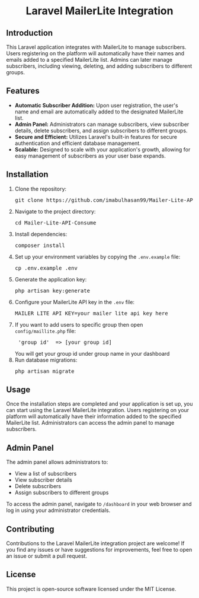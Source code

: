    <h1 align="center">Laravel MailerLite Integration</h1>
    <h2>Introduction</h2>
    <p>This Laravel application integrates with MailerLite to manage subscribers. Users registering on the platform will automatically have their names and emails added to a specified MailerLite list. Admins can later manage subscribers, including viewing, deleting, and adding subscribers to different groups.</p>
    <h2>Features</h2>
    <ul>
        <li><strong>Automatic Subscriber Addition:</strong> Upon user registration, the user's name and email are automatically added to the designated MailerLite list.</li>
        <li><strong>Admin Panel:</strong> Administrators can manage subscribers, view subscriber details, delete subscribers, and assign subscribers to different groups.</li>
        <li><strong>Secure and Efficient:</strong> Utilizes Laravel's built-in features for secure authentication and efficient database management.</li>
        <li><strong>Scalable:</strong> Designed to scale with your application's growth, allowing for easy management of subscribers as your user base expands.</li>
    </ul>
    <h2>Installation</h2>
    <ol>
        <li>Clone the repository:
            <pre>git clone https://github.com/imabulhasan99/Mailer-Lite-API-Consume.git</pre>
        </li>
        <li>Navigate to the project directory:
            <pre>cd Mailer-Lite-API-Consume</pre>
        </li>
        <li>Install dependencies:
            <pre>composer install</pre>
        </li>
        <li>Set up your environment variables by copying the <code>.env.example</code> file:
            <pre>cp .env.example .env</pre>
        </li>
        <li>Generate the application key:
            <pre>php artisan key:generate</pre>
        </li>
        <li>Configure your MailerLite API key in the <code>.env</code> file:
            <pre>MAILER_LITE_API_KEY=your_mailer_lite_api_key_here</pre>
        </li>
        <li>If you want to add users to specific group then open <code>config/maillite.php</code> file:
            <pre> 'group_id'  => [your group id]</pre>
        </li>
        <span>You will get your group id under group name in your dashboard</span>
        <li>Run database migrations:
            <pre>php artisan migrate</pre>
        </li>
    </ol>
    <h2>Usage</h2>
    <p>Once the installation steps are completed and your application is set up, you can start using the Laravel MailerLite integration. Users registering on your platform will automatically have their information added to the specified MailerLite list. Administrators can access the admin panel to manage subscribers.</p>
    <h2>Admin Panel</h2>
    <p>The admin panel allows administrators to:</p>
    <ul>
        <li>View a list of subscribers</li>
        <li>View subscriber details</li>
        <li>Delete subscribers</li>
        <li>Assign subscribers to different groups</li>
    </ul>
    <p>To access the admin panel, navigate to <code>/dashboard</code> in your web browser and log in using your administrator credentials.</p>
    <h2>Contributing</h2>
    <p>Contributions to the Laravel MailerLite integration project are welcome! If you find any issues or have suggestions for improvements, feel free to open an issue or submit a pull request.</p>
    <h2>License</h2>
    <p>This project is open-source software licensed under the MIT License.</p>